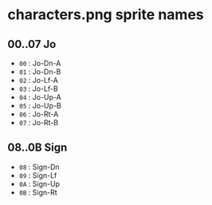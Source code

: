 #  characters.png sprite names  #

##  00..07 Jo  ##

- `00` : Jo-Dn-A
- `01` : Jo-Dn-B
- `02` : Jo-Lf-A
- `03` : Jo-Lf-B
- `04` : Jo-Up-A
- `05` : Jo-Up-B
- `06` : Jo-Rt-A
- `07` : Jo-Rt-B

##  08..0B Sign  ##

- `08` : Sign-Dn
- `09` : Sign-Lf
- `0A` : Sign-Up
- `0B` : Sign-Rt
